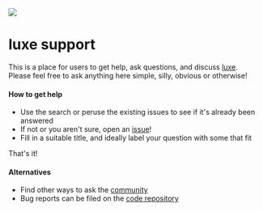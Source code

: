 ![](logo.png)

# luxe support

This is a place for users to get help, ask questions, and discuss [luxe](https://luxeengine.com).   
Please feel free to ask anything here simple, silly, obvious or otherwise!

#### How to get help

- Use the search or peruse the existing issues to see if it's already been answered
- If not or you aren't sure, open an [issue](https://github.com/luxeengine/support/issues?utf8=%E2%9C%93&q=is%3Aissue)!
- Fill in a suitable title, and ideally label your question with some that fit

That's it!

#### Alternatives

- Find other ways to ask the [community](https://luxeengine.com/#community)
- Bug reports can be filed on the [code repository](https://github.com/underscorediscovery/luxe)
